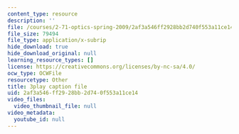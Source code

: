 ```yaml
---
content_type: resource
description: ''
file: /courses/2-71-optics-spring-2009/2af3a546ff2928bb2d740f553a11ce14_jKHejk45Sg.srt
file_size: 79494
file_type: application/x-subrip
hide_download: true
hide_download_original: null
learning_resource_types: []
license: https://creativecommons.org/licenses/by-nc-sa/4.0/
ocw_type: OCWFile
resourcetype: Other
title: 3play caption file
uid: 2af3a546-ff29-28bb-2d74-0f553a11ce14
video_files:
  video_thumbnail_file: null
video_metadata:
  youtube_id: null
---
```

